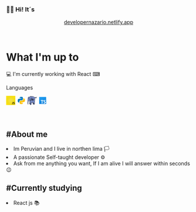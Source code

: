 ### 👋👀 Hi! It´s

<div align="center">
<p> <a href="https://developernazario.netlify.app"> developernazario.netlify.app </a> </p> 
  <br>
  
</div>


<h1> What I'm up to</h1> 
💻<span>  I'm currently working with React</span> ⌨

<span> Languages </span> 

<div display= "flex">
  <img src = "js.gif" width= "25px" height = "25px">
  <img src = "pyt.gif" width= "25px" height = "25px">
  <img src = "php.gif" width= "25px" height = "25px"> 
  <img src = "ty.png" width= "25px" height = "25px">
</div> 
<br/>
<br/>
<h2>#About me</h2>
<li>Im Peruvian and I live in northen lima 🏳</li>
<li>A passionate Self-taught developer ⚙</li>
<li>Ask from me anything you want, If I am alive I will answer within seconds 😉</li>
<h2>#Currently studying</h2>
<li>React js 📚</li>
